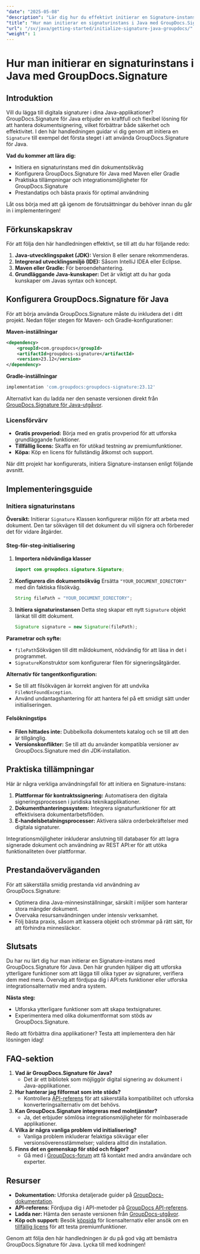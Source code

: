```yaml
---
"date": "2025-05-08"
"description": "Lär dig hur du effektivt initierar en Signature-instans med GroupDocs.Signature för Java. Följ den här omfattande guiden för att förbättra dina dokumentsigneringsapplikationer."
"title": "Hur man initierar en signaturinstans i Java med GroupDocs.Signature"
"url": "/sv/java/getting-started/initialize-signature-java-groupdocs/"
"weight": 1
---
```


# Hur man initierar en signaturinstans i Java med GroupDocs.Signature

## Introduktion

Vill du lägga till digitala signaturer i dina Java-applikationer? GroupDocs.Signature för Java erbjuder en kraftfull och flexibel lösning för att hantera dokumentsignering, vilket förbättrar både säkerhet och effektivitet. I den här handledningen guidar vi dig genom att initiera en `Signature` till exempel det första steget i att använda GroupDocs.Signature för Java.

**Vad du kommer att lära dig:**
- Initiera en signaturinstans med din dokumentsökväg
- Konfigurera GroupDocs.Signature för Java med Maven eller Gradle
- Praktiska tillämpningar och integrationsmöjligheter för GroupDocs.Signature
- Prestandatips och bästa praxis för optimal användning

Låt oss börja med att gå igenom de förutsättningar du behöver innan du går in i implementeringen!

## Förkunskapskrav

För att följa den här handledningen effektivt, se till att du har följande redo:

1. **Java-utvecklingspaket (JDK):** Version 8 eller senare rekommenderas.
2. **Integrerad utvecklingsmiljö (IDE):** Såsom IntelliJ IDEA eller Eclipse.
3. **Maven eller Gradle:** För beroendehantering.
4. **Grundläggande Java-kunskaper:** Det är viktigt att du har goda kunskaper om Javas syntax och koncept.

## Konfigurera GroupDocs.Signature för Java

För att börja använda GroupDocs.Signature måste du inkludera det i ditt projekt. Nedan följer stegen för Maven- och Gradle-konfigurationer:

**Maven-inställningar**
```xml
<dependency>
    <groupId>com.groupdocs</groupId>
    <artifactId>groupdocs-signature</artifactId>
    <version>23.12</version>
</dependency>
```

**Gradle-inställningar**
```gradle
implementation 'com.groupdocs:groupdocs-signature:23.12'
```

Alternativt kan du ladda ner den senaste versionen direkt från [GroupDocs.Signature för Java-utgåvor](https://releases.groupdocs.com/signature/java/).

### Licensförvärv
- **Gratis provperiod:** Börja med en gratis provperiod för att utforska grundläggande funktioner.
- **Tillfällig licens:** Skaffa en för utökad testning av premiumfunktioner.
- **Köpa:** Köp en licens för fullständig åtkomst och support.

När ditt projekt har konfigurerats, initiera Signature-instansen enligt följande avsnitt.

## Implementeringsguide

### Initiera signaturinstans

**Översikt:**
Initierar `Signature` Klassen konfigurerar miljön för att arbeta med dokument. Den tar sökvägen till det dokument du vill signera och förbereder det för vidare åtgärder.

#### Steg-för-steg-initialisering

1. **Importera nödvändiga klasser**
   ```java
   import com.groupdocs.signature.Signature;
   ```
2. **Konfigurera din dokumentsökväg**
   Ersätta `"YOUR_DOCUMENT_DIRECTORY"` med din faktiska filsökväg.
   ```java
   String filePath = "YOUR_DOCUMENT_DIRECTORY";
   ```
3. **Initiera signaturinstansen**
   Detta steg skapar ett nytt `Signature` objekt länkat till ditt dokument.
   ```java
   Signature signature = new Signature(filePath);
   ```

**Parametrar och syfte:**
- `filePath`Sökvägen till ditt måldokument, nödvändig för att läsa in det i programmet.
- `Signature`Konstruktor som konfigurerar filen för signeringsåtgärder.

**Alternativ för tangentkonfiguration:**
- Se till att filsökvägen är korrekt angiven för att undvika `FileNotFoundException`.
- Använd undantagshantering för att hantera fel på ett smidigt sätt under initialiseringen.

#### Felsökningstips
- **Filen hittades inte:** Dubbelkolla dokumentets katalog och se till att den är tillgänglig.
- **Versionskonflikter:** Se till att du använder kompatibla versioner av GroupDocs.Signature med din JDK-installation.

## Praktiska tillämpningar

Här är några verkliga användningsfall för att initiera en Signature-instans:
1. **Plattformar för kontraktssignering:** Automatisera den digitala signeringsprocessen i juridiska teknikapplikationer.
2. **Dokumenthanteringssystem:** Integrera signaturfunktioner för att effektivisera dokumentarbetsflöden.
3. **E-handelsbetalningsprocesser:** Aktivera säkra orderbekräftelser med digitala signaturer.

Integrationsmöjligheter inkluderar anslutning till databaser för att lagra signerade dokument och användning av REST API:er för att utöka funktionaliteten över plattformar.

## Prestandaöverväganden

För att säkerställa smidig prestanda vid användning av GroupDocs.Signature:
- Optimera dina Java-minnesinställningar, särskilt i miljöer som hanterar stora mängder dokument.
- Övervaka resursanvändningen under intensiv verksamhet.
- Följ bästa praxis, såsom att kassera objekt och strömmar på rätt sätt, för att förhindra minnesläckor.

## Slutsats

Du har nu lärt dig hur man initierar en Signature-instans med GroupDocs.Signature för Java. Den här grunden hjälper dig att utforska ytterligare funktioner som att lägga till olika typer av signaturer, verifiera dem med mera. Överväg att fördjupa dig i API:ets funktioner eller utforska integrationsalternativ med andra system.

**Nästa steg:**
- Utforska ytterligare funktioner som att skapa textsignaturer.
- Experimentera med olika dokumentformat som stöds av GroupDocs.Signature.

Redo att förbättra dina applikationer? Testa att implementera den här lösningen idag!

## FAQ-sektion

1. **Vad är GroupDocs.Signature för Java?**
   - Det är ett bibliotek som möjliggör digital signering av dokument i Java-applikationer.
2. **Hur hanterar jag filformat som inte stöds?**
   - Kontrollera [API-referens](https://reference.groupdocs.com/signature/java/) för att säkerställa kompatibilitet och utforska konverteringsalternativ om det behövs.
3. **Kan GroupDocs.Signature integreras med molntjänster?**
   - Ja, det erbjuder sömlösa integrationsmöjligheter för molnbaserade applikationer.
4. **Vilka är några vanliga problem vid initialisering?**
   - Vanliga problem inkluderar felaktiga sökvägar eller versionsöverensstämmelser; validera alltid din installation.
5. **Finns det en gemenskap för stöd och frågor?**
   - Gå med i [GroupDocs-forum](https://forum.groupdocs.com/c/signature/) att få kontakt med andra användare och experter.

## Resurser
- **Dokumentation:** Utforska detaljerade guider på [GroupDocs-dokumentation](https://docs.groupdocs.com/signature/java/).
- **API-referens:** Fördjupa dig i API-metoder på [GroupDocs API-referens](https://reference.groupdocs.com/signature/java/).
- **Ladda ner:** Hämta den senaste versionen från [GroupDocs-utgåvor](https://releases.groupdocs.com/signature/java/).
- **Köp och support:** Besök [köpsida](https://purchase.groupdocs.com/buy) för licensalternativ eller ansök om en [tillfällig licens](https://purchase.groupdocs.com/temporary-license/) för att testa premiumfunktioner.

Genom att följa den här handledningen är du på god väg att bemästra GroupDocs.Signature för Java. Lycka till med kodningen!